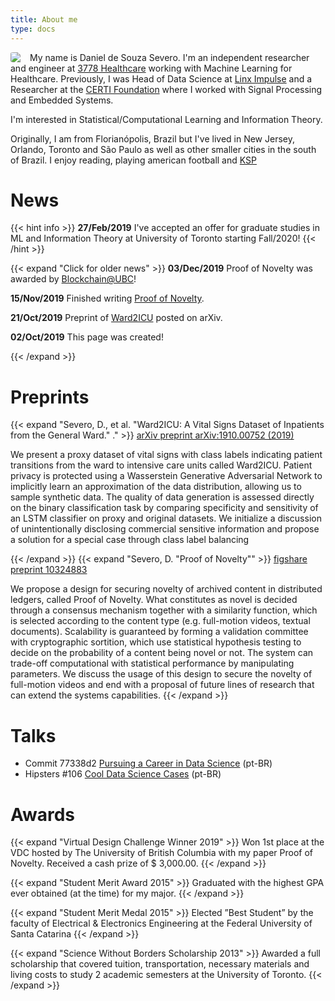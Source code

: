 ```yaml
---
title: About me
type: docs
---
```


<img src="http://2.gravatar.com/avatar/5f4137714834378cbeb267932bb101c3?s=200" style="border-radius: 15%; float: left; padding-right: 15px ">

My name is Daniel de Souza Severo. I'm an independent researcher and engineer at <a href="https://research.3778.care/">3778 Healthcare</a> working with Machine Learning for Healthcare. Previously, I was Head of Data Science at <a href="https://www.linkedin.com/showcase/linx-impulse/">Linx Impulse</a> and a Researcher at the <a href="https://www.certi.org.br/en/">CERTI Foundation</a> where I worked with Signal Processing and Embedded Systems.

I'm interested in Statistical/Computational Learning and Information Theory.

Originally, I am from Florianópolis, Brazil but I've lived in New Jersey, Orlando, Toronto and São Paulo as well as other smaller cities in the south of Brazil. I enjoy reading, playing american football and <a href="https://www.kerbalspaceprogram.com/">KSP</a>
</img>

# News
{{< hint info >}}
**27/Feb/2019**
I've accepted an offer for graduate studies in ML and Information Theory at University of Toronto starting Fall/2020!
{{< /hint >}}

{{< expand "Click for older news" >}}
**03/Dec/2019** Proof of Novelty was awarded by [Blockchain@UBC](https://blockchain.ubc.ca/news/virtual-design-challenge-authenticating-and-protecting-full-motion-videos)!

**15/Nov/2019** Finished writing [Proof of Novelty](https://github.com/dsevero/Proof-of-Novelty).

**21/Oct/2019** Preprint of [Ward2ICU](https://arxiv.org/abs/1910.00752) posted on arXiv.

**02/Oct/2019** This page was created!

{{< /expand >}}

# Preprints
{{< expand "Severo, D., et al. \"Ward2ICU: A Vital Signs Dataset of Inpatients from the General Ward.\" ." >}}
[arXiv preprint arXiv&#58;1910.00752 (2019)](https://arxiv.org/abs/1910.00752)

We present a proxy dataset of vital signs with class labels indicating patient transitions from the ward to intensive care units called Ward2ICU. Patient privacy is protected using a Wasserstein Generative Adversarial Network to implicitly learn an approximation of the data distribution, allowing us to sample synthetic data. The quality of data generation is assessed directly on the binary classification task by comparing specificity and sensitivity of an LSTM classifier on proxy and original datasets. We initialize a discussion of unintentionally disclosing commercial sensitive information and propose a solution for a special case through class label balancing

{{< /expand >}}
{{< expand "Severo, D. \"Proof of Novelty\"" >}}
[figshare preprint 10324883](https://doi.org/10.6084/m9.figshare.10324883.v1)

We propose a design for securing novelty of archived content in distributed ledgers, called Proof of Novelty. What constitutes as novel is decided through a consensus mechanism together with a similarity function, which is selected according to the content type (e.g. full-motion videos, textual documents). Scalability is guaranteed by forming a validation committee with cryptographic sortition, which use statistical hypothesis testing to decide on the probability of a content being novel or not. The system can trade-off computational with statistical performance by manipulating parameters. We discuss the usage of this design to secure the novelty of full-motion videos and end with a proposal of future lines of research that can extend the systems capabilities.
{{< /expand >}}

# Talks
- Commit 77338d2 [Pursuing a Career in Data Science](https://anchor.fm/codenationdev/episodes/77338d2---Seguindo-carreira-em-Data-Science-eal947) (pt-BR)
- Hipsters \#106 [Cool Data Science Cases](https://hipsters.tech/casos-bacanas-de-data-science-hipsters-106/) (pt-BR)

# Awards
{{< expand "Virtual Design Challenge Winner 2019" >}}
Won 1st place at the VDC hosted by The University of British Columbia with my
paper Proof of Novelty. Received a cash prize of $ 3,000.00.
{{< /expand >}}

{{< expand "Student Merit Award 2015" >}}
Graduated with the highest GPA ever obtained (at the time) for my major.
{{< /expand >}}

{{< expand "Student Merit Medal 2015" >}}
Elected ”Best Student” by the faculty of Electrical & Electronics Engineering at the Federal University of Santa Catarina
{{< /expand >}}

{{< expand "Science Without Borders Scholarship 2013" >}}
Awarded a full scholarship that covered tuition, transportation, necessary materials and living costs to study 2 academic semesters at the University of Toronto.
{{< /expand >}}
